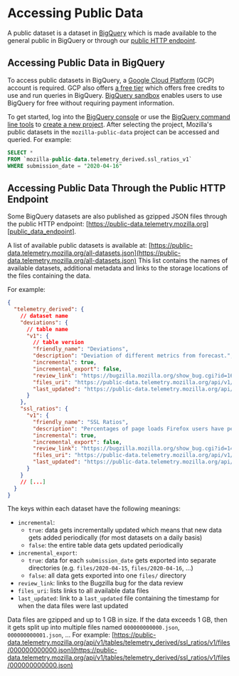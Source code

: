 # Accessing Public Data

A public dataset is a dataset in [BigQuery][bigquery] which is made available to the general public
in BigQuery or through our [public HTTP endpoint][public_data_endpoint].

## Accessing Public Data in BigQuery

To access public datasets in BigQuery, a [Google Cloud Platform][gcp] (GCP) account is required.
GCP also offers [a free tier][gcp_free] which offers free credits to use and run queries in BigQuery. [BigQuery sandbox][bigquery_sandbox] enables users to use BigQuery for free without requiring payment information.

To get started, log into the [BigQuery console][bigquery_console] or use the
[BigQuery command line tools][bigquery_command_line] to [create a new project][bigquery_new_project].
After selecting the project, Mozilla's public datasets in the `mozilla-public-data` project can
be accessed and queried. For example:

```sql
SELECT *
FROM `mozilla-public-data.telemetry_derived.ssl_ratios_v1`
WHERE submission_date = "2020-04-16"
```

## Accessing Public Data Through the Public HTTP Endpoint

Some BigQuery datasets are also published as gzipped JSON files through the public HTTP endpoint:
[https://public-data.telemetry.mozilla.org][public_data_endpoint].

A list of available public datasets is available at: [https://public-data.telemetry.mozilla.org/all-datasets.json](https://public-data.telemetry.mozilla.org/all-datasets.json)
This list contains the names of available datasets, additional metadata and links to the
storage locations of the files containing the data.

For example:

```json
{
  "telemetry_derived": {
    // dataset name
    "deviations": {
      // table name
      "v1": {
        // table version
        "friendly_name": "Deviations",
        "description": "Deviation of different metrics from forecast.",
        "incremental": true,
        "incremental_export": false,
        "review_link": "https://bugzilla.mozilla.org/show_bug.cgi?id=1624528",
        "files_uri": "https://public-data.telemetry.mozilla.org/api/v1/tables/telemetry_derived/deviations/v1/files",
        "last_updated": "https://public-data.telemetry.mozilla.org/api/v1/tables/telemetry_derived/deviations/v1/last_updated"
      }
    },
    "ssl_ratios": {
      "v1": {
        "friendly_name": "SSL Ratios",
        "description": "Percentages of page loads Firefox users have performed that were  conducted over SSL broken down by country.",
        "incremental": true,
        "incremental_export": false,
        "review_link": "https://bugzilla.mozilla.org/show_bug.cgi?id=1414839",
        "files_uri": "https://public-data.telemetry.mozilla.org/api/v1/tables/telemetry_derived/ssl_ratios/v1/files",
        "last_updated": "https://public-data.telemetry.mozilla.org/api/v1/tables/telemetry_derived/ssl_ratios/v1/last_updated"
      }
    }
    // [...]
  }
}
```

The keys within each dataset have the following meanings:

- `incremental`:
  - `true`: data gets incrementally updated which means that new data gets added periodically
    (for most datasets on a daily basis)
  - `false`: the entire table data gets updated periodically
- `incremental_export`:
  - `true`: data for each `submission_date` gets exported into separate directories (e.g.
    `files/2020-04-15`, `files/2020-04-16`, ...)
  - `false`: all data gets exported into one `files/` directory
- `review_link`: links to the Bugzilla bug for the data review
- `files_uri`: lists links to all available data files
- `last_updated`: link to a `last_updated` file containing the timestamp for when the data files were
  last updated

Data files are gzipped and up to 1 GB in size. If the data exceeds 1 GB, then it gets split up into multiple
files named `000000000000.json`, `000000000001.json`, ...
For example: [https://public-data.telemetry.mozilla.org/api/v1/tables/telemetry_derived/ssl_ratios/v1/files/000000000000.json](https://public-data.telemetry.mozilla.org/api/v1/tables/telemetry_derived/ssl_ratios/v1/files/000000000000.json)

[bigquery]: https://cloud.google.com/bigquery
[bigquery_console]: https://console.cloud.google.com/bigquery
[bigquery_command_line]: https://cloud.google.com/bigquery/docs/bq-command-line-tool
[bigquery_new_project]: https://cloud.google.com/appengine/docs/standard/nodejs/building-app/creating-project
[gcp]: https://cloud.google.com
[gcp_free]: https://cloud.google.com/free
[bigquery_sandbox]: https://cloud.google.com/blog/products/data-analytics/query-without-a-credit-card-introducing-bigquery-sandbox
[public_data_endpoint]: https://public-data.telemetry.mozilla.org
[public_data_datasets]: https://public-data.telemetry.mozilla.org/all-datasets.json
